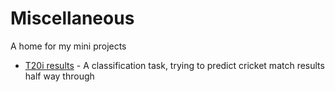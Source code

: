 # Miscellaneous
A home for my mini projects

* [T20i results](T20is_result.ipynb) - A classification task, trying to predict cricket match results half way through
